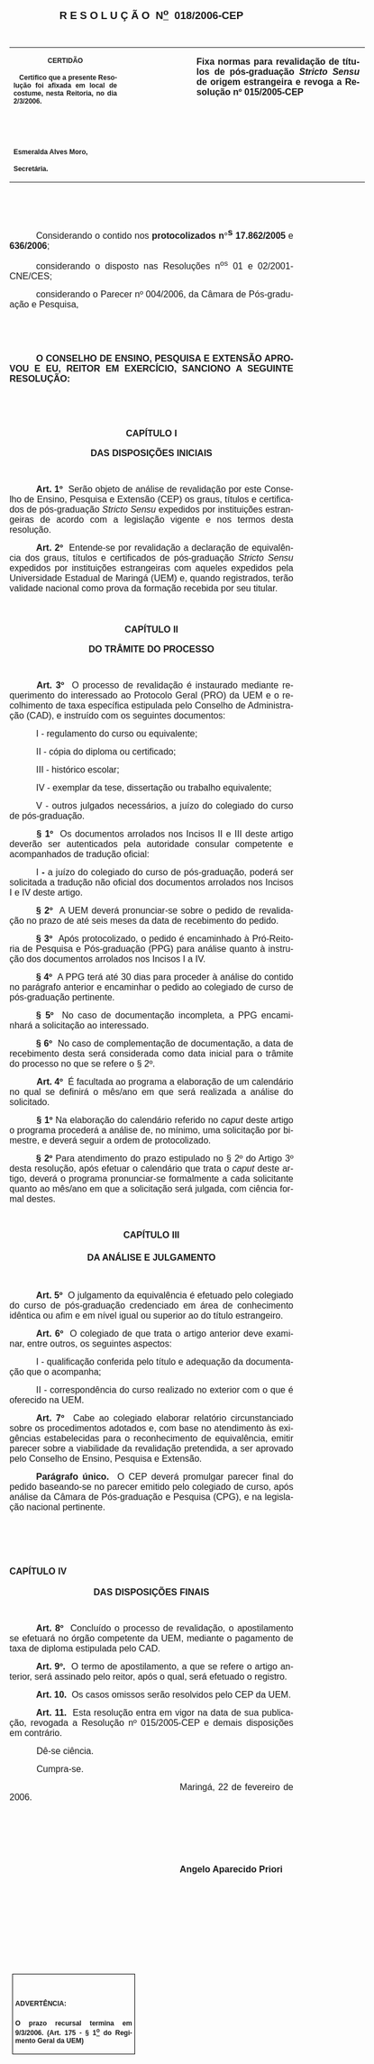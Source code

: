 <body lang=PT-BR style='tab-interval:35.3pt'>

<div class=Section1>

<p class=MsoNormal align=center style='text-align:center'><b style='mso-bidi-font-weight:
normal'><span style='font-size:14.0pt;mso-bidi-font-size:10.0pt;font-family:
Arial;mso-bidi-font-family:"Times New Roman"'>R E S O L U Ç Ã O<span
style='mso-spacerun:yes'>  </span>N<u><sup>o</sup></u><span
style='mso-spacerun:yes'>  </span>018/2006-CEP<o:p></o:p></span></b></p>

<p class=BodyText21><span style='font-size:10.0pt;font-family:Arial;mso-bidi-font-family:
"Times New Roman"'><o:p>&nbsp;</o:p></span></p>

<table class=MsoNormalTable border=0 cellspacing=0 cellpadding=0 width=631
 style='width:473.2pt;border-collapse:collapse;mso-padding-alt:0cm 5.4pt 0cm 5.4pt'>
 <tr style='mso-yfti-irow:0;mso-yfti-firstrow:yes;mso-yfti-lastrow:yes'>
  <td width=196 valign=top style='width:147.15pt;padding:0cm 5.4pt 0cm 5.4pt'>
  <p class=MsoNormal align=center style='text-align:center'><b
  style='mso-bidi-font-weight:normal'><span style='font-size:9.0pt;mso-bidi-font-size:
  10.0pt;font-family:Arial;mso-bidi-font-family:"Times New Roman"'>CERTIDÃO<o:p></o:p></span></b></p>
  <p class=MsoNormal style='text-align:justify'><b style='mso-bidi-font-weight:
  normal'><span style='font-size:9.0pt;mso-bidi-font-size:10.0pt;font-family:
  Arial;mso-bidi-font-family:"Times New Roman"'><span
  style='mso-spacerun:yes'>   </span>Certifico que a presente Resolução foi
  afixada em local de costume, nesta Reitoria, no dia 2/3/2006.<o:p></o:p></span></b></p>
  <p class=MsoNormal><b style='mso-bidi-font-weight:normal'><span
  style='font-size:9.0pt;mso-bidi-font-size:10.0pt;font-family:Arial;
  mso-bidi-font-family:"Times New Roman"'><o:p>&nbsp;</o:p></span></b></p>
  <p class=MsoNormal><b style='mso-bidi-font-weight:normal'><span
  style='font-size:9.0pt;mso-bidi-font-size:10.0pt;font-family:Arial;
  mso-bidi-font-family:"Times New Roman"'><o:p>&nbsp;</o:p></span></b></p>
  <p class=MsoNormal><b style='mso-bidi-font-weight:normal'><span
  style='font-size:9.0pt;mso-bidi-font-size:10.0pt;font-family:Arial;
  mso-bidi-font-family:"Times New Roman"'>Esmeralda Alves Moro,<o:p></o:p></span></b></p>
  <p class=MsoNormal><b style='mso-bidi-font-weight:normal'><span
  style='font-size:9.0pt;mso-bidi-font-size:10.0pt;font-family:Arial;
  mso-bidi-font-family:"Times New Roman"'>Secretária.<o:p></o:p></span></b></p>
  </td>
  <td width=123 valign=top style='width:92.15pt;padding:0cm 5.4pt 0cm 5.4pt'>
  <p class=MsoNormal style='margin-right:-5.4pt'><b style='mso-bidi-font-weight:
  normal'><span style='font-size:11.0pt;mso-bidi-font-size:10.0pt;font-family:
  Arial;mso-bidi-font-family:"Times New Roman"'><o:p>&nbsp;</o:p></span></b></p>
  </td>
  <td width=312 valign=top style='width:233.9pt;padding:0cm 5.4pt 0cm 5.4pt'>
  <p class=MsoNormal style='margin-right:1.7pt;text-align:justify'><b
  style='mso-bidi-font-weight:normal'><span style='font-size:12.0pt;mso-bidi-font-size:
  10.0pt;font-family:Arial;mso-bidi-font-family:"Times New Roman"'>Fixa normas
  para revalidação de títulos de pós-graduação <i style='mso-bidi-font-style:
  normal'>Stricto Sensu</i> de origem estrangeira e revoga a Resolução nº
  015/2005-CEP<o:p></o:p></span></b></p>
  <p class=MsoNormal style='margin-right:1.7pt;text-align:justify'><b
  style='mso-bidi-font-weight:normal'><span style='font-size:12.0pt;mso-bidi-font-size:
  10.0pt;font-family:Arial;mso-bidi-font-family:"Times New Roman"'><o:p>&nbsp;</o:p></span></b></p>
  </td>
 </tr>
</table>

<p class=MsoNormal style='text-align:justify;text-indent:35.45pt'><span
style='font-size:12.0pt;mso-bidi-font-size:10.0pt;font-family:Arial;mso-bidi-font-family:
"Times New Roman"'><o:p>&nbsp;</o:p></span></p>

<p class=MsoNormal style='text-align:justify;text-indent:35.45pt'><span
style='font-size:12.0pt;mso-bidi-font-size:10.0pt;font-family:Arial;mso-bidi-font-family:
"Times New Roman"'><o:p>&nbsp;</o:p></span></p>

<p class=MsoNormal style='text-align:justify;text-indent:35.45pt'><span
style='font-size:12.0pt;mso-bidi-font-size:10.0pt;font-family:Arial;mso-bidi-font-family:
"Times New Roman"'>Considerando o contido nos <b style='mso-bidi-font-weight:
normal'>protocolizados n</b></span><b style='mso-bidi-font-weight:normal'><span
style='font-size:12.0pt;mso-bidi-font-size:10.0pt;font-family:Symbol;
mso-ascii-font-family:Arial;mso-hansi-font-family:Arial;mso-char-type:symbol;
mso-symbol-font-family:Symbol'><span style='mso-char-type:symbol;mso-symbol-font-family:
Symbol'>°</span></span></b><b style='mso-bidi-font-weight:normal'><sup><span
style='font-size:12.0pt;mso-bidi-font-size:10.0pt;font-family:Arial;mso-bidi-font-family:
"Times New Roman"'>s</span></sup></b><b style='mso-bidi-font-weight:normal'><span
style='font-size:12.0pt;mso-bidi-font-size:10.0pt;font-family:Arial;mso-bidi-font-family:
"Times New Roman"'> 17.862/2005 </span></b><span style='font-size:12.0pt;
mso-bidi-font-size:10.0pt;font-family:Arial;mso-bidi-font-family:"Times New Roman"'>e
<b style='mso-bidi-font-weight:normal'>636/2006</b>;<span style='mso-bidi-font-weight:
bold'><o:p></o:p></span></span></p>

<p class=MsoNormal style='text-align:justify;text-indent:35.45pt'><span
style='font-size:12.0pt;mso-bidi-font-size:10.0pt;font-family:Arial;mso-bidi-font-family:
"Times New Roman"'>considerando o disposto nas Resoluções n<sup>os</sup> 01 e 02/2001-CNE/CES;<o:p></o:p></span></p>

<p class=MsoNormal style='text-align:justify;text-indent:35.45pt'><span
style='font-size:12.0pt;mso-bidi-font-size:10.0pt;font-family:Arial;mso-bidi-font-family:
"Times New Roman"'>considerando o Parecer nº 004/2006, da Câmara de
Pós-graduação e Pesquisa,<o:p></o:p></span></p>

<p class=MsoNormal style='text-align:justify'><span style='font-size:12.0pt;
mso-bidi-font-size:10.0pt;font-family:Arial'><o:p>&nbsp;</o:p></span></p>

<p class=MsoNormal style='text-align:justify'><span style='font-size:12.0pt;
mso-bidi-font-size:10.0pt;font-family:Arial'><o:p>&nbsp;</o:p></span></p>

<p class=MsoNormal style='text-align:justify;text-indent:35.45pt'><b
style='mso-bidi-font-weight:normal'><span style='font-size:12.0pt;mso-bidi-font-size:
10.0pt;font-family:Arial'>O CONSELHO DE ENSINO, PESQUISA E EXTENSÃO APROVOU E
EU, REITOR EM EXERCÍCIO, SANCIONO A SEGUINTE RESOLUÇÃO:<o:p></o:p></span></b></p>

<p class=MsoNormal style='text-align:justify'><span style='font-size:12.0pt;
mso-bidi-font-size:10.0pt;font-family:Arial'><o:p>&nbsp;</o:p></span></p>

<p class=MsoNormal><span style='font-family:Arial'><o:p>&nbsp;</o:p></span></p>

<p class=MsoNormal align=center style='text-align:center;line-height:150%'><b
style='mso-bidi-font-weight:normal'><span style='font-size:12.0pt;line-height:
150%;font-family:Arial'>CAPÍTULO I<o:p></o:p></span></b></p>

<p class=MsoNormal align=center style='text-align:center'><b style='mso-bidi-font-weight:
normal'><span style='font-size:12.0pt;font-family:Arial'>DAS DISPOSIÇÕES
INICIAIS</span></b><span style='font-size:12.0pt;font-family:Arial'><o:p></o:p></span></p>

<p class=MsoNormal style='text-align:justify'><b style='mso-bidi-font-weight:
normal'><span style='font-size:12.0pt;font-family:Arial'>&nbsp;<o:p></o:p></span></b></p>

<p class=MsoNormal style='text-align:justify;text-indent:35.45pt'><b
style='mso-bidi-font-weight:normal'><span style='font-size:12.0pt;font-family:
Arial'>Art. 1º</span></b><span style='font-size:12.0pt;font-family:Arial'><span
style='mso-spacerun:yes'>  </span>Serão objeto de análise de revalidação por
este Conselho de Ensino, Pesquisa e Extensão (CEP) os graus, títulos e
certificados de pós-graduação <i style='mso-bidi-font-style:normal'>Stricto Sensu
</i>expedidos por instituições estrangeiras de acordo com a legislação vigente
e nos termos desta resolução.<o:p></o:p></span></p>

<p class=MsoNormal style='text-align:justify;text-indent:35.45pt'><b
style='mso-bidi-font-weight:normal'><span style='font-size:12.0pt;font-family:
Arial'>Art. 2º</span></b><span style='font-size:12.0pt;font-family:Arial'><span
style='mso-spacerun:yes'>  </span>Entende-se por revalidação a declaração de
equivalência dos graus, títulos e certificados de pós-graduação <i
style='mso-bidi-font-style:normal'>Stricto Sensu </i>expedidos por instituições
estrangeiras com aqueles expedidos pela Universidade Estadual de Maringá (UEM)
e, quando registrados, terão validade nacional como prova da formação recebida
por seu titular.<o:p></o:p></span></p>

<p class=MsoNormal style='text-align:justify'><span style='font-size:12.0pt;
font-family:Arial'>&nbsp;&nbsp;<o:p></o:p></span></p>

<h3 align=center style='text-align:center'><span style='font-size:12.0pt;
font-family:Arial'>CAPÍTULO II<o:p></o:p></span></h3>

<p class=MsoNormal align=center style='text-align:center'><b style='mso-bidi-font-weight:
normal'><span style='font-size:12.0pt;font-family:Arial'>DO TRÂMITE DO PROCESSO<o:p></o:p></span></b></p>

<p class=MsoNormal style='text-align:justify'><b style='mso-bidi-font-weight:
normal'><span style='font-size:12.0pt;font-family:Arial'>&nbsp;<o:p></o:p></span></b></p>

<p class=MsoNormal style='text-align:justify;text-indent:36.0pt'><b
style='mso-bidi-font-weight:normal'><span style='font-size:12.0pt;font-family:
Arial'>Art. 3º</span></b><span style='font-size:12.0pt;font-family:Arial'><span
style='mso-spacerun:yes'>  </span>O processo de revalidação é instaurado
mediante requerimento do interessado ao Protocolo Geral (PRO) da UEM e o
recolhimento de taxa específica estipulada pelo Conselho de Administração
(CAD), e instruído com os seguintes documentos:<o:p></o:p></span></p>

<p class=MsoNormal style='margin-left:23.6pt;text-align:justify;text-indent:
11.85pt'><span style='font-size:12.0pt;font-family:Arial;mso-bidi-font-weight:
bold'>I </span><span style='font-size:12.0pt;font-family:Arial'>- regulamento
do curso ou equivalente;<o:p></o:p></span></p>

<p class=MsoNormal style='margin-left:23.6pt;text-align:justify;text-indent:
11.85pt'><span style='font-size:12.0pt;font-family:Arial;mso-bidi-font-weight:
bold'>II</span><span style='font-size:12.0pt;font-family:Arial'> - cópia do
diploma ou certificado;<o:p></o:p></span></p>

<p class=MsoNormal style='margin-left:23.6pt;text-align:justify;text-indent:
11.85pt'><span style='font-size:12.0pt;font-family:Arial;mso-bidi-font-weight:
bold'>III </span><span style='font-size:12.0pt;font-family:Arial'>- histórico
escolar;<o:p></o:p></span></p>

<p class=MsoNormal style='margin-left:23.6pt;text-align:justify;text-indent:
11.85pt'><span style='font-size:12.0pt;font-family:Arial;mso-bidi-font-weight:
bold'>IV</span><span style='font-size:12.0pt;font-family:Arial'> - exemplar da
tese, dissertação ou trabalho equivalente;<o:p></o:p></span></p>

<p class=MsoNormal style='text-align:justify;text-indent:35.45pt'><span
style='font-size:12.0pt;font-family:Arial;mso-bidi-font-weight:bold'>V</span><span
style='font-size:12.0pt;font-family:Arial'> - outros julgados necessários, a
juízo do colegiado do curso de pós-graduação.<o:p></o:p></span></p>

<p class=MsoNormal style='text-align:justify;text-indent:36.0pt'><b
style='mso-bidi-font-weight:normal'><span style='font-size:12.0pt;font-family:
Arial'>§ 1º<span style='mso-spacerun:yes'>  </span></span></b><span
style='font-size:12.0pt;font-family:Arial'>Os documentos arrolados nos Incisos
II e III deste artigo deverão ser autenticados pela autoridade consular
competente e acompanhados de tradução oficial:<o:p></o:p></span></p>

<p class=MsoNormal style='text-align:justify;text-indent:35.45pt'><span
style='font-size:12.0pt;font-family:Arial;mso-bidi-font-weight:bold'>I </span><b
style='mso-bidi-font-weight:normal'><span style='font-size:12.0pt;font-family:
Arial'>- </span></b><span style='font-size:12.0pt;font-family:Arial'>a juízo do
colegiado do curso de pós-graduação, poderá ser solicitada a tradução não
oficial dos documentos arrolados nos Incisos <span style='mso-bidi-font-weight:
bold'>I</span> e <span style='mso-bidi-font-weight:bold'>IV</span> deste
artigo.<o:p></o:p></span></p>

<p class=MsoNormal style='text-align:justify;text-indent:35.45pt'><b
style='mso-bidi-font-weight:normal'><span style='font-size:12.0pt;font-family:
Arial'>§ 2º<span style='mso-spacerun:yes'>  </span></span></b><span
style='font-size:12.0pt;font-family:Arial'>A UEM deverá pronunciar-se sobre o
pedido de revalidação no prazo de até seis meses da data de recebimento do
pedido.<o:p></o:p></span></p>

<p class=MsoBodyText style='text-align:justify;text-indent:35.45pt'><b
style='mso-bidi-font-weight:normal'><span style='font-size:12.0pt;font-family:
Arial'>§ 3º<span style='mso-spacerun:yes'>  </span></span></b><span
style='font-size:12.0pt;font-family:Arial'>Após protocolizado, o pedido é
encaminhado à Pró-Reitoria de Pesquisa e Pós-graduação (PPG) para análise
quanto à instrução dos documentos arrolados nos Incisos I a IV.<o:p></o:p></span></p>

<p class=MsoNormal style='text-align:justify;text-indent:35.45pt'><b
style='mso-bidi-font-weight:normal'><span style='font-size:12.0pt;font-family:
Arial'>§ 4º</span></b><span style='font-size:12.0pt;font-family:Arial'><span
style='mso-spacerun:yes'>  </span>A PPG terá até 30 dias para proceder à
análise do contido no parágrafo anterior e encaminhar o pedido ao colegiado de
curso de pós-graduação pertinente.<o:p></o:p></span></p>

<p class=MsoNormal style='text-align:justify;text-indent:35.45pt'><b
style='mso-bidi-font-weight:normal'><span style='font-size:12.0pt;font-family:
Arial'>§ 5º</span></b><span style='font-size:12.0pt;font-family:Arial'><span
style='mso-spacerun:yes'>  </span>No caso de documentação incompleta, a PPG
encaminhará a solicitação ao interessado.<o:p></o:p></span></p>

<p class=MsoBodyText style='text-align:justify;text-indent:35.45pt'><b
style='mso-bidi-font-weight:normal'><span style='font-size:12.0pt;font-family:
Arial'>§ 6º</span></b><span style='font-size:12.0pt;font-family:Arial'><span
style='mso-spacerun:yes'>  </span>No caso de complementação de documentação, a
data de recebimento desta será considerada como data inicial para o trâmite do
processo no que se refere o § 2º.<o:p></o:p></span></p>

<p class=MsoNormal style='text-align:justify;text-indent:36.0pt;mso-layout-grid-align:
none;text-autospace:none'><b style='mso-bidi-font-weight:normal'><span
style='font-size:12.0pt;font-family:Arial'>Art. 4º </span></b><span
style='font-size:12.0pt;font-family:Arial'><span
style='mso-spacerun:yes'> </span>É facultada ao programa a elaboração de um
calendário no qual se definirá o mês/ano em que será realizada a análise do
solicitado. <o:p></o:p></span></p>

<p class=MsoNormal style='text-align:justify;text-indent:36.0pt;mso-layout-grid-align:
none;text-autospace:none'><b style='mso-bidi-font-weight:normal'><span
style='font-size:12.0pt;font-family:Arial'>§ 1º </span></b><span
style='font-size:12.0pt;font-family:Arial'>Na elaboração do calendário referido
no <i style='mso-bidi-font-style:normal'>caput</i> deste artigo o programa
procederá a análise de, no mínimo, uma solicitação por bimestre, e deverá
seguir a ordem de protocolizado.<o:p></o:p></span></p>

<p class=MsoBodyText style='text-align:justify;text-indent:35.45pt'><b
style='mso-bidi-font-weight:normal'><span style='font-size:12.0pt;font-family:
Arial'>§ 2º </span></b><span style='font-size:12.0pt;font-family:Arial'>Para
atendimento do prazo estipulado no § 2º do Artigo 3º desta resolução, após
efetuar o calendário que trata o <i style='mso-bidi-font-style:normal'>caput</i>
deste artigo, deverá o programa pronunciar-se formalmente a cada solicitante
quanto ao mês/ano em que a solicitação será julgada, com ciência formal destes.<o:p></o:p></span></p>

<p class=MsoBodyText style='text-align:justify;text-indent:35.45pt'><span
style='font-size:12.0pt;font-family:Arial;color:red'><o:p>&nbsp;</o:p></span></p>

<p class=MsoNormal align=center style='text-align:center'><b><span
style='font-size:12.0pt;font-family:Arial'>CAPÍTULO III<o:p></o:p></span></b></p>

<h3 align=center style='text-align:center'><span style='font-size:12.0pt;
font-family:Arial;mso-bidi-font-weight:bold'>DA ANÁLISE E JULGAMENTO<o:p></o:p></span></h3>

<p class=MsoNormal align=center style='text-align:center'><span
style='font-size:12.0pt;font-family:Arial'>&nbsp;<o:p></o:p></span></p>

<p class=MsoNormal style='text-align:justify;text-indent:35.45pt'><b
style='mso-bidi-font-weight:normal'><span style='font-size:12.0pt;font-family:
Arial'>Art. 5º</span></b><span style='font-size:12.0pt;font-family:Arial;
color:red'><span style='mso-spacerun:yes'>  </span></span><span
style='font-size:12.0pt;font-family:Arial'>O julgamento da equivalência é
efetuado pelo colegiado do curso de pós-graduação credenciado em área de
conhecimento idêntica ou afim e em nível igual ou superior ao do título
estrangeiro.<b style='mso-bidi-font-weight:normal'><o:p></o:p></b></span></p>

<p class=MsoNormal style='text-align:justify;text-indent:35.45pt'><b
style='mso-bidi-font-weight:normal'><span style='font-size:12.0pt;font-family:
Arial'>Art. 6º</span></b><span style='font-size:12.0pt;font-family:Arial;
color:red'><span style='mso-spacerun:yes'>  </span></span><span
style='font-size:12.0pt;font-family:Arial'>O colegiado de que trata o artigo
anterior deve examinar, entre outros, os seguintes aspectos:<o:p></o:p></span></p>

<p class=MsoNormal style='text-align:justify;text-indent:35.45pt'><span
style='font-size:12.0pt;font-family:Arial;mso-bidi-font-weight:bold'>I</span><span
style='font-size:12.0pt;font-family:Arial'> - qualificação conferida pelo
título e adequação da documentação que o acompanha;<o:p></o:p></span></p>

<p class=MsoNormal style='text-align:justify;text-indent:35.45pt'><span
style='font-size:12.0pt;font-family:Arial;mso-bidi-font-weight:bold'>II</span><span
style='font-size:12.0pt;font-family:Arial'> - correspondência do curso
realizado no exterior com o que é oferecido na UEM.<o:p></o:p></span></p>

<p class=MsoNormal style='text-align:justify;text-indent:35.45pt'><b
style='mso-bidi-font-weight:normal'><span style='font-size:12.0pt;font-family:
Arial'>Art. 7º</span></b><span style='font-size:12.0pt;font-family:Arial'><span
style='mso-spacerun:yes'>  </span>Cabe ao colegiado elaborar relatório circunstanciado
sobre os procedimentos adotados e, com base no atendimento às exigências
estabelecidas para o reconhecimento de equivalência, emitir parecer sobre a
viabilidade da revalidação pretendida, a ser aprovado pelo Conselho de Ensino,
Pesquisa e Extensão.<o:p></o:p></span></p>

<p class=MsoNormal style='text-align:justify;text-indent:35.45pt'><b
style='mso-bidi-font-weight:normal'><span style='font-size:12.0pt;font-family:
Arial'>Parágrafo único.<span style='mso-spacerun:yes'>  </span></span></b><span
style='font-size:12.0pt;font-family:Arial'>O CEP deverá promulgar parecer final
do pedido baseando-se no parecer emitido pelo colegiado de curso, após análise
da Câmara de Pós-graduação e Pesquisa (CPG), e na legislação nacional
pertinente.<o:p></o:p></span></p>

<h1><span style='font-size:12.0pt;font-family:Arial;mso-bidi-font-weight:bold'>&nbsp;<o:p></o:p></span></h1>

<h1><span style='font-size:12.0pt;font-family:Arial;mso-bidi-font-weight:bold'>CAPÍTULO
IV<o:p></o:p></span></h1>

<p class=MsoNormal align=center style='text-align:center'><b style='mso-bidi-font-weight:
normal'><span style='font-size:12.0pt;font-family:Arial'>DAS DISPOSIÇÕES FINAIS</span></b><span
style='font-size:12.0pt;font-family:Arial'><o:p></o:p></span></p>

<p class=MsoNormal style='text-align:justify'><b style='mso-bidi-font-weight:
normal'><span style='font-size:12.0pt;font-family:Arial'><o:p>&nbsp;</o:p></span></b></p>

<p class=MsoNormal style='text-align:justify;text-indent:35.45pt'><b
style='mso-bidi-font-weight:normal'><span style='font-size:12.0pt;font-family:
Arial'>Art. 8º</span></b><span style='font-size:12.0pt;font-family:Arial'><span
style='mso-spacerun:yes'>  </span>Concluído o processo de revalidação, o
apostilamento se efetuará no órgão competente da UEM, mediante o pagamento de
taxa de diploma estipulada pelo CAD.<b style='mso-bidi-font-weight:normal'><o:p></o:p></b></span></p>

<p class=MsoNormal style='text-align:justify;text-indent:35.45pt'><b
style='mso-bidi-font-weight:normal'><span style='font-size:12.0pt;font-family:
Arial'>Art. 9º.</span></b><span style='font-size:12.0pt;font-family:Arial'><span
style='mso-spacerun:yes'>  </span>O termo de apostilamento, a que se refere o
artigo anterior, será assinado pelo reitor, após o qual, será efetuado o
registro.<o:p></o:p></span></p>

<p class=MsoNormal style='text-align:justify;text-indent:35.45pt'><b
style='mso-bidi-font-weight:normal'><span style='font-size:12.0pt;font-family:
Arial'>Art. 10.<span style='color:red'><span style='mso-spacerun:yes'>  </span></span></span></b><span
style='font-size:12.0pt;font-family:Arial'>Os casos omissos serão resolvidos
pelo CEP da UEM.<o:p></o:p></span></p>

<p class=MsoNormal style='text-align:justify;text-indent:35.45pt'><b
style='mso-bidi-font-weight:normal'><span style='font-size:12.0pt;font-family:
Arial'>Art. 11.<span style='color:red'><span style='mso-spacerun:yes'>  </span></span></span></b><span
style='font-size:12.0pt;font-family:Arial'>Esta resolução entra em vigor na
data de sua publicação, revogada a Resolução nº 015/2005-CEP e demais
disposições em contrário.<o:p></o:p></span></p>

<p class=MsoNormal style='text-align:justify;text-indent:36.0pt'><span
style='font-size:12.0pt;font-family:Arial'>Dê-se ciência.<o:p></o:p></span></p>

<p class=MsoNormal style='text-align:justify;text-indent:36.0pt;tab-stops:308.25pt'><span
style='font-size:12.0pt;font-family:Arial'>Cumpra-se.<o:p></o:p></span></p>

<p class=MsoNormal style='text-align:justify;text-indent:8.0cm'><span
style='font-size:12.0pt;mso-bidi-font-size:10.0pt;font-family:Arial;mso-bidi-font-family:
"Times New Roman"'>Maringá, 22 de fevereiro de 2006.<o:p></o:p></span></p>

<p class=MsoNormal style='text-align:justify;text-indent:35.45pt'><b
style='mso-bidi-font-weight:normal'><span style='font-size:12.0pt;mso-bidi-font-size:
10.0pt;font-family:Arial;mso-bidi-font-family:"Times New Roman"'><o:p>&nbsp;</o:p></span></b></p>

<p class=MsoNormal style='text-align:justify;text-indent:8.0cm'><b
style='mso-bidi-font-weight:normal'><span style='font-size:12.0pt;mso-bidi-font-size:
10.0pt;font-family:Arial;mso-bidi-font-family:"Times New Roman"'><o:p>&nbsp;</o:p></span></b></p>

<p class=MsoNormal style='text-align:justify;text-indent:8.0cm'><b
style='mso-bidi-font-weight:normal'><span style='font-size:12.0pt;mso-bidi-font-size:
10.0pt;font-family:Arial;mso-bidi-font-family:"Times New Roman"'><o:p>&nbsp;</o:p></span></b></p>

<p class=MsoNormal style='text-align:justify;text-indent:8.0cm'><b
style='mso-bidi-font-weight:normal'><span style='font-size:12.0pt;mso-bidi-font-size:
10.0pt;font-family:Arial;mso-bidi-font-family:"Times New Roman"'>Angelo
Aparecido Priori<o:p></o:p></span></b></p>

<p class=MsoNormal style='text-align:justify;text-indent:8.0cm'><b
style='mso-bidi-font-weight:normal'><span style='font-size:12.0pt;mso-bidi-font-size:
10.0pt;font-family:Arial;mso-bidi-font-family:"Times New Roman"'><o:p>&nbsp;</o:p></span></b></p>

<p class=MsoNormal style='text-align:justify;text-indent:8.0cm'><b
style='mso-bidi-font-weight:normal'><span style='font-size:12.0pt;mso-bidi-font-size:
10.0pt;font-family:Arial;mso-bidi-font-family:"Times New Roman"'><o:p>&nbsp;</o:p></span></b></p>

<p class=MsoNormal style='text-align:justify;text-indent:8.0cm'><b
style='mso-bidi-font-weight:normal'><span style='font-size:12.0pt;mso-bidi-font-size:
10.0pt;font-family:Arial;mso-bidi-font-family:"Times New Roman"'><o:p>&nbsp;</o:p></span></b></p>

<p class=MsoNormal style='text-align:justify;text-indent:8.0cm'><b
style='mso-bidi-font-weight:normal'><span style='font-size:12.0pt;mso-bidi-font-size:
10.0pt;font-family:Arial;mso-bidi-font-family:"Times New Roman"'><o:p>&nbsp;</o:p></span></b></p>

<p class=MsoNormal style='text-align:justify;text-indent:8.0cm'><b
style='mso-bidi-font-weight:normal'><span style='font-size:12.0pt;mso-bidi-font-size:
10.0pt;font-family:Arial;mso-bidi-font-family:"Times New Roman"'><o:p>&nbsp;</o:p></span></b></p>

<table class=MsoNormalTable border=1 cellspacing=0 cellpadding=0
 style='margin-left:3.5pt;border-collapse:collapse;border:none;mso-border-alt:
 solid windowtext .5pt;mso-padding-alt:0cm 3.5pt 0cm 3.5pt;mso-border-insideh:
 .5pt solid windowtext;mso-border-insidev:.5pt solid windowtext'>
 <tr style='mso-yfti-irow:0;mso-yfti-firstrow:yes;mso-yfti-lastrow:yes'>
  <td width=207 valign=top style='width:155.6pt;border:solid windowtext 1.0pt;
  mso-border-alt:solid windowtext .5pt;padding:0cm 3.5pt 0cm 3.5pt'>
  <h1><span style='font-size:9.0pt;mso-bidi-font-size:10.0pt;font-family:Arial;
  mso-bidi-font-family:"Times New Roman"'>ADVERTÊNCIA:<o:p></o:p></span></h1>
  <p class=MsoNormal style='text-align:justify'><b style='mso-bidi-font-weight:
  normal'><span style='font-size:9.0pt;mso-bidi-font-size:10.0pt;font-family:
  Arial;mso-bidi-font-family:"Times New Roman"'>O prazo recursal termina em 9/3/2006.
  (Art. 175 - § 1<u><sup>o</sup></u> do Regimento Geral da UEM)</span></b><span
  style='font-size:9.0pt;mso-bidi-font-size:10.0pt;font-family:Arial;
  mso-bidi-font-family:"Times New Roman"'><o:p></o:p></span></p>
  </td>
 </tr>
</table>

<p class=MsoNormal style='text-align:justify;tab-stops:404.0pt'><span
style='font-size:12.0pt;mso-bidi-font-size:10.0pt;font-family:Arial'><o:p>&nbsp;</o:p></span></p>

</div>

</body>

